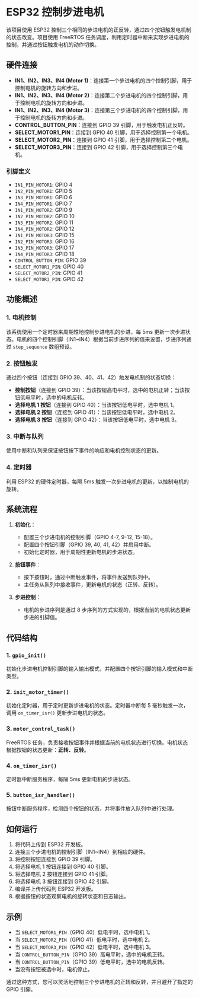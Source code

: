 # ESP32 控制步进电机

该项目使用 ESP32 控制三个相同的步进电机的正反转，通过四个按钮触发电机制的状态改变。项目使用 FreeRTOS 任务调度，利用定时器中断来实现步进电机的控制，并通过按钮触发电机的动作切换。

## 硬件连接

- **IN1、IN2、IN3、IN4 (Motor 1)**：连接第一个步进电机的四个控制引脚，用于控制电机的旋转方向和步进。
- **IN1、IN2、IN3、IN4 (Motor 2)**：连接第二个步进电机的四个控制引脚，用于控制电机的旋转方向和步进。
- **IN1、IN2、IN3、IN4 (Motor 3)**：连接第三个步进电机的四个控制引脚，用于控制电机的旋转方向和步进。
- **CONTROL_BUTTON_PIN**：连接到 GPIO 39 引脚，用于触发电机正反转。
- **SELECT_MOTOR1_PIN**：连接到 GPIO 40 引脚，用于选择控制第一个电机。
- **SELECT_MOTOR2_PIN**：连接到 GPIO 41 引脚，用于选择控制第二个电机。
- **SELECT_MOTOR3_PIN**：连接到 GPIO 42 引脚，用于选择控制第三个电机。

### 引脚定义

- `IN1_PIN_MOTOR1`: GPIO 4
- `IN2_PIN_MOTOR1`: GPIO 5
- `IN3_PIN_MOTOR1`: GPIO 6
- `IN4_PIN_MOTOR1`: GPIO 7
- `IN1_PIN_MOTOR2`: GPIO 9
- `IN2_PIN_MOTOR2`: GPIO 10
- `IN3_PIN_MOTOR2`: GPIO 11
- `IN4_PIN_MOTOR2`: GPIO 12
- `IN1_PIN_MOTOR3`: GPIO 15
- `IN2_PIN_MOTOR3`: GPIO 16
- `IN3_PIN_MOTOR3`: GPIO 17
- `IN4_PIN_MOTOR3`: GPIO 18
- `CONTROL_BUTTON_PIN`: GPIO 39
- `SELECT_MOTOR1_PIN`: GPIO 40
- `SELECT_MOTOR2_PIN`: GPIO 41
- `SELECT_MOTOR3_PIN`: GPIO 42

## 功能概述

### 1. 电机控制

该系统使用一个定时器来周期性地控制步进电机的步进，每 5ms 更新一次步进状态。电机的四个控制引脚（IN1~IN4）根据当前步进序列的值来设置，步进序列通过 `step_sequence` 数组预设。

### 2. 按钮触发

通过四个按钮（连接到 GPIO 39、40、41、42）触发电机制的状态切换：

- **控制按钮**（连接到 GPIO 39）：当该按钮高电平时，选中的电机正转；当该按钮低电平时，选中的电机反转。
- **选择电机 1 按钮**（连接到 GPIO 40）：当该按钮低电平时，选中电机 1。
- **选择电机 2 按钮**（连接到 GPIO 41）：当该按钮低电平时，选中电机 2。
- **选择电机 3 按钮**（连接到 GPIO 42）：当该按钮低电平时，选中电机 3。

### 3. 中断与队列

使用中断和队列来保证按钮按下事件的响应和电机控制状态的更新。

### 4. 定时器

利用 ESP32 的硬件定时器，每隔 5ms 触发一次步进电机的更新，以控制电机的旋转。

## 系统流程

1. **初始化**：
   - 配置三个步进电机的控制引脚（GPIO 4-7, 9-12, 15-18）。
   - 配置四个按钮引脚（GPIO 39, 40, 41, 42）并启用中断。
   - 初始化定时器，用于周期性更新电机的步进状态。

2. **按钮事件**：
   - 按下按钮时，通过中断触发事件，将事件发送到队列中。
   - 主任务从队列中接收事件，更新电机的状态（正转、反转）。

3. **步进控制**：
   - 电机的步进序列是通过 8 步序列的方式实现的，根据当前的电机状态更新步进的引脚值。

## 代码结构

### 1. `gpio_init()`

初始化步进电机控制引脚的输入输出模式，并配置四个按钮引脚的输入模式和中断类型。

### 2. `init_motor_timer()`

初始化定时器，用于定时更新步进电机的状态。定时器中断每 5 毫秒触发一次，调用 `on_timer_isr()` 更新步进电机的状态。

### 3. `motor_control_task()`

FreeRTOS 任务，负责接收按钮事件并根据当前的电机状态进行切换。电机状态根据按钮的状态更新：**正转、反转**。

### 4. `on_timer_isr()`

定时器中断服务程序，每隔 5ms 更新电机的步进状态。

### 5. `button_isr_handler()`

按钮中断服务程序，检测四个按钮的状态，并将事件放入队列中进行处理。

## 如何运行

1. 将代码上传到 ESP32 开发板。
2. 连接三个步进电机的控制引脚（IN1~IN4）到相应的硬件。
3. 将控制按钮连接到 GPIO 39 引脚。
4. 将选择电机 1 按钮连接到 GPIO 40 引脚。
5. 将选择电机 2 按钮连接到 GPIO 41 引脚。
6. 将选择电机 3 按钮连接到 GPIO 42 引脚。
7. 编译并上传代码到 ESP32 开发板。
8. 根据按钮的状态观察电机的旋转状态和日志输出。

## 示例

- 当 `SELECT_MOTOR1_PIN`（GPIO 40）低电平时，选中电机 1。
- 当 `SELECT_MOTOR2_PIN`（GPIO 41）低电平时，选中电机 2。
- 当 `SELECT_MOTOR3_PIN`（GPIO 42）低电平时，选中电机 3。
- 当 `CONTROL_BUTTON_PIN`（GPIO 39）高电平时，选中的电机正转。
- 当 `CONTROL_BUTTON_PIN`（GPIO 39）低电平时，选中的电机反转。
- 当没有按钮被选中时，电机停止。

通过这种方式，您可以灵活地控制三个步进电机的正转和反转，并且避开了指定的 GPIO 引脚。
